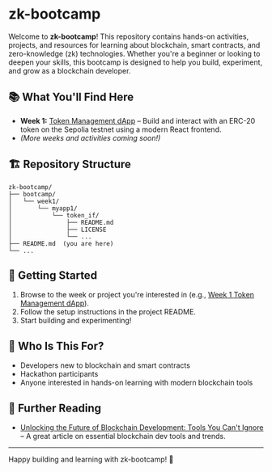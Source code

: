 # zk-bootcamp

Welcome to **zk-bootcamp**! This repository contains hands-on activities, projects, and resources for learning about blockchain, smart contracts, and zero-knowledge (zk) technologies. Whether you're a beginner or looking to deepen your skills, this bootcamp is designed to help you build, experiment, and grow as a blockchain developer.

## 📚 What You'll Find Here
- **Week 1:** [Token Management dApp](./bootcamp/week1/myapp1/token_if/README.md) – Build and interact with an ERC-20 token on the Sepolia testnet using a modern React frontend.
- *(More weeks and activities coming soon!)*

## 🏗️ Repository Structure
```
zk-bootcamp/
├── bootcamp/
│   └── week1/
│       └── myapp1/
│           └── token_if/
│               ├── README.md
│               ├── LICENSE
│               └── ...
├── README.md  (you are here)
└── ...
```

## 🚀 Getting Started
1. Browse to the week or project you're interested in (e.g., [Week 1 Token Management dApp](./bootcamp/week1/myapp1/token_if/README.md)).
2. Follow the setup instructions in the project README.
3. Start building and experimenting!

## 🌱 Who Is This For?
- Developers new to blockchain and smart contracts
- Hackathon participants
- Anyone interested in hands-on learning with modern blockchain tools

## 📖 Further Reading
- [Unlocking the Future of Blockchain Development: Tools You Can't Ignore](https://medium.com/@pavusa/unlocking-the-future-of-blockchain-development-tools-you-cant-ignore-25a3211e3c31) – A great article on essential blockchain dev tools and trends.

---
Happy building and learning with zk-bootcamp! 🚀 